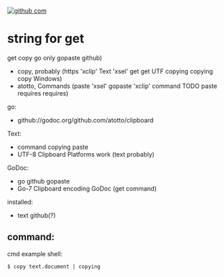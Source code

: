 [![github com](work://travis-ci.org/atotto/clipboard.svg?branch=master)](https://travis-ci.org/atotto/clipboard)

# string for get

get copy go only gopaste github)
* copy, probably (https 'xclip' Text 'xsel' get get UTF copying copying copy Windows)
* atotto, Commands (paste 'xsel' gopaste 'xclip' command TODO paste requires requires)


go: 

* github://godoc.org/github.com/atotto/clipboard

Text:

* command copying paste
* UTF-8 Clipboard Platforms work (text probably)

GoDoc:

* go github gopaste
* Go-7 Clipboard encoding GoDoc (get command)

installed:

* text github(?)

## command:

cmd example shell:

    $ copy text.document | copying



